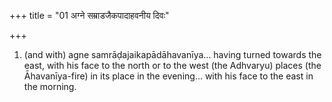+++
title = "01 अग्ने सम्राडजैकपादाहवनीय दिवः"

+++
1. (and with) agne samrāḍajaikapādāhavanīya... having turned towards the east, with his face to the north or to the west (the Adhvaryu) places (the Āhavanīya-fire) in its place in the evening... with his face to the east in the morning.  
